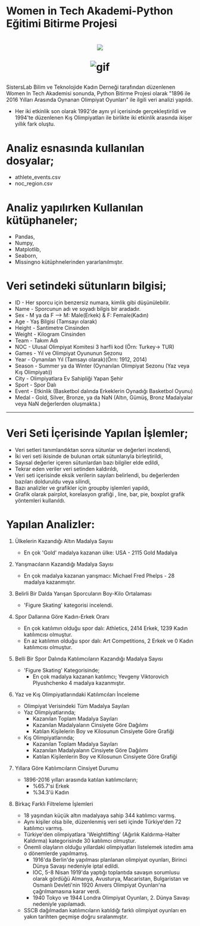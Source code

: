# Women in Tech Akademi-Python Eğitimi Bitirme Projesi
<h3 align="center"> <h1 align="center">
  <a href="https://git.io/typing-svg">
    <img src="https://readme-typing-svg.herokuapp.com/?lines=Keyifli+İncelemeler!&center=true&size=25">
  </a> 

![gif](https://media.giphy.com/media/26ufmepVftH5Y2V7q/giphy.gif)
</h3>

SistersLab Bilim ve Teknolojide Kadın Derneği tarafından düzenlenen Women In Tech Akademisi sonunda, Python Bitirme Projesi olarak "1896 ile 2016 Yılları Arasında Oynanan Olimpiyat Oyunları" ile ilgili veri analizi yapıldı. 

* Her iki etkinlik son olarak 1992'de aynı yıl içerisinde gerçekleştirildi ve 1994'te düzenlenen Kış Olimpiyatları ile birlikte iki etkinlik arasında ikişer yıllık fark oluştu.

# Analiz esnasında kullanılan dosyalar;
- athlete_events.csv
- noc_region.csv

# Analiz yapılırken Kullanılan kütüphaneler;
- Pandas, 
- Numpy, 
- Matplotlib, 
- Seaborn, 
- Missingno kütüphnelerinden yararlanılmıştır.

# Veri setindeki sütunların bilgisi;
* ID - Her sporcu için benzersiz numara, kimlik gibi düşünülebilir.
* Name - Sporcunun adı ve soyadı bilgis bir aradadır.
* Sex - M ya da F --> M: Male(Erkek) & F: Female(Kadın)
* Age - Yaş Bilgisi (Tamsayı olarak)
* Height - Santimetre Cinsinden
* Weight - Kilogram Cinsinden
* Team - Takım Adı
* NOC - Ulusal Olimpiyat Komitesi 3 harfli kod (Örn: Turkey-> TUR)
* Games - Yıl ve Olimpiyat Oyununun Sezonu 
* Year - Oynanılan Yıl (Tamsayı olarak)(Örn: 1912, 2014)
* Season - Summer ya da Winter (Oynanılan Olimpiyat Sezonu (Yaz veya Kış Olimpiyatı))
* City - Olimpiyatlara Ev Sahipliği Yapan Şehir
* Sport - Spor Dalı
* Event - Etkinlik (Basketbol dalında Erkeklerin Oynadığı Basketbol Oyunu)
* Medal - Gold, Silver, Bronze, ya da NaN (Altın, Gümüş, Bronz Madalyalar veya NaN değerlerden oluşmakta.)
--------------------------

# Veri Seti İçerisinde Yapılan İşlemler;
* Veri setleri tanımlandıktan sonra sütunlar ve değerleri incelendi,
* İki veri seti ikisinde de bulunan ortak sütunlarıyla birleştirildi,
* Sayısal değerler içeren sütunlardan bazı bilgiler elde edildi,
* Tekrar eden veriler veri setinden kaldırıldı,
* Veri seti içerisinde eksik verilerin sayıları belirlendi, bu değerlerden bazıları dolduruldu veya silindi, 
* Bazı analizler ve grafikler için groupby işlemleri yapıldı,
* Grafik olarak pairplot, korelasyon grafiği , line, bar, pie, boxplot grafik yöntemleri kullanıldı.

# Yapılan Analizler:
1. Ülkelerin Kazandığı Altın Madalya Sayısı

    * En çok 'Gold' madalya kazanan ülke: USA - 2115 Gold Madalya 

2. Yarışmacıların Kazandığı Madalya Sayısı

    * En çok madalya kazanan yarışmacı: Michael Fred Phelps - 28 madalya kazanmıştır.

3. Belirli Bir Dalda Yarışan Sporcuların Boy-Kilo Ortalaması
    * 'Figure Skating' kategorisi incelendi.

4. Spor Dallarına Göre Kadın-Erkek Oranı

    * En çok katılımın olduğu spor dalı: Athletics, 2414 Erkek, 1239 Kadın katılımcısı olmuştur.
    * En az katılımın olduğu spor dalı: Art Competitions, 2 Erkek ve 0 Kadın katılımcısı olmuştur.

5. Belli Bir Spor Dalında Katılımcıların Kazandığı Madalya Sayısı
    * 'Figure Skating' Kategorisinde;
        - En çok madalya kazanan katılımcı; Yevgeny Viktorovich Plyushchenko 4 madalya kazanmıştır.

6. Yaz ve Kış Olimpiyatlarındaki Katılımcıları İnceleme 
    * Olimpiyat Verisindeki Tüm Madalya Sayıları
    * Yaz Olimpiyatlarında;
        - Kazanılan Toplam Madalya Sayıları
        - Kazanılan Madalyaların Cinsiyete Göre Dağılımı
        - Katılan Kişilelerin Boy ve Kilosunun Cinsiyete Göre Grafiği
    * Kış Olimpiyatlarında;
        - Kazanılan Toplam Madalya Sayıları
        - Kazanılan Madalyaların Cinsiyete Göre Dağılımı
        - Katılan Kişilenlerin Boy ve Kilosunun Cinsiyete Göre Grafiği

7. Yıllara Göre Katılımcıların Cinsiyet Durumu

    * 1896-2016 yılları arasında katılan katılımcıların; 
        - %65.7'si Erkek 
        - %34.3'ü Kadın
8. Birkaç Farklı Filtreleme İşlemleri

    * 18 yaşından küçük altın madalyaya sahip 344 katılımcı varmış.
    * Aynı kişiler olsa bile, düzenlenmiş veri seti içinde Türkiye'den 72 katılımcı varmış.
    * Türkiye'den olimpiyatlara 'Weightlifting' (Ağırlık Kaldırma-Halter Kaldırma) kategorisinde 30 katılımcı olmuştur.
    * Önemli olayların olduğu yıllardaki olimpiyatları listelemek istedim ama o dönemlerde yapılmamış.
        * 1916'da Berlin'de yapılması planlanan olimpiyat oyunları, Birinci Dünya Savaşı nedeniyle iptal edildi.
        * IOC, 5-8 Nisan 1919'da yaptığı toplantıda savaşın sorumlusu olarak gördüğü Almanya, Avusturya, Macaristan, Bulgaristan ve Osmanlı Devleti'nin 1920 Anvers Olimpiyat Oyunları'na çağrılmamasına karar verdi.
        * 1940 Tokyo ve 1944 Londra Olimpiyat Oyunları, 2. Dünya Savaşı nedeniyle yapılamadı.
    * SSCB dağılmadan katılımcıların katıldığı farklı olimpiyat oyunları en yakın tarihten geçmişe doğru sıralanmıştır.
    
